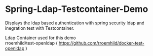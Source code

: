# Spring-Ldap-Testcontainer-Demo

Displays the ldap based authentication with spring security ldap and inegration test with Testcontainer.

Ldap Container used for this demo
  <br> rroemhild/test-openldap ( https://github.com/rroemhild/docker-test-openldap )
